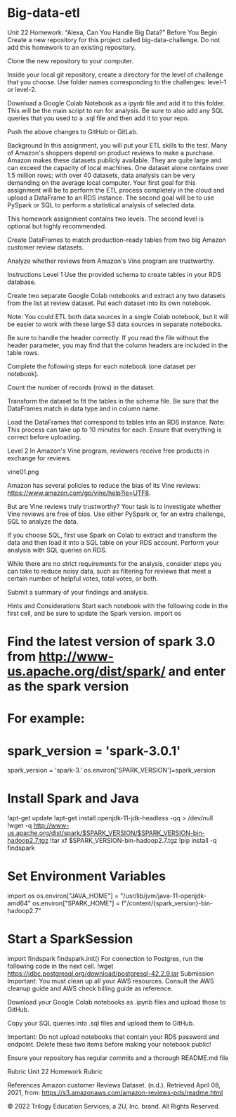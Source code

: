 # Big-data-etl
Unit 22 Homework: “Alexa, Can You Handle Big Data?”
Before You Begin
Create a new repository for this project called big-data-challenge. Do not add this homework to an existing repository.

Clone the new repository to your computer.

Inside your local git repository, create a directory for the level of challenge that you choose. Use folder names corresponding to the challenges: level-1 or level-2.

Download a Google Colab Notebook as a ipynb file and add it to this folder. This will be the main script to run for analysis. Be sure to also add any SQL queries that you used to a .sql file and then add it to your repo.

Push the above changes to GitHub or GitLab.

Background
In this assignment, you will put your ETL skills to the test. Many of Amazon's shoppers depend on product reviews to make a purchase. Amazon makes these datasets publicly available. They are quite large and can exceed the capacity of local machines. One dataset alone contains over 1.5 million rows; with over 40 datasets, data analysis can be very demanding on the average local computer. Your first goal for this assignment will be to perform the ETL process completely in the cloud and upload a DataFrame to an RDS instance. The second goal will be to use PySpark or SQL to perform a statistical analysis of selected data.

This homework assignment contains two levels. The second level is optional but highly recommended.

Create DataFrames to match production-ready tables from two big Amazon customer review datasets.

Analyze whether reviews from Amazon's Vine program are trustworthy.

Instructions
Level 1
Use the provided schema to create tables in your RDS database.

Create two separate Google Colab notebooks and extract any two datasets from the list at review dataset. Put each dataset into its own notebook.

Note: You could ETL both data sources in a single Colab notebook, but it will be easier to work with these large S3 data sources in separate notebooks.

Be sure to handle the header correctly. If you read the file without the header parameter, you may find that the column headers are included in the table rows.

Complete the following steps for each notebook (one dataset per notebook).

Count the number of records (rows) in the dataset.

Transform the dataset to fit the tables in the schema file. Be sure that the DataFrames match in data type and in column name.

Load the DataFrames that correspond to tables into an RDS instance. Note: This process can take up to 10 minutes for each. Ensure that everything is correct before uploading.

Level 2
In Amazon's Vine program, reviewers receive free products in exchange for reviews.

vine01.png

Amazon has several policies to reduce the bias of its Vine reviews: https://www.amazon.com/gp/vine/help?ie=UTF8.

But are Vine reviews truly trustworthy? Your task is to investigate whether Vine reviews are free of bias. Use either PySpark or, for an extra challenge, SQL to analyze the data.

If you choose SQL, first use Spark on Colab to extract and transform the data and then load it into a SQL table on your RDS account. Perform your analysis with SQL queries on RDS.

While there are no strict requirements for the analysis, consider steps you can take to reduce noisy data, such as filtering for reviews that meet a certain number of helpful votes, total votes, or both.

Submit a summary of your findings and analysis.

Hints and Considerations
Start each notebook with the following code in the first cell, and be sure to update the Spark version.
import os
# Find the latest version of spark 3.0  from http://www-us.apache.org/dist/spark/ and enter as the spark version
# For example:
# spark_version = 'spark-3.0.1'
spark_version = 'spark-3.<spark version>'
os.environ['SPARK_VERSION']=spark_version

# Install Spark and Java
!apt-get update
!apt-get install openjdk-11-jdk-headless -qq > /dev/null
!wget -q http://www-us.apache.org/dist/spark/$SPARK_VERSION/$SPARK_VERSION-bin-hadoop2.7.tgz
!tar xf $SPARK_VERSION-bin-hadoop2.7.tgz
!pip install -q findspark

# Set Environment Variables
import os
os.environ["JAVA_HOME"] = "/usr/lib/jvm/java-11-openjdk-amd64"
os.environ["SPARK_HOME"] = f"/content/{spark_version}-bin-hadoop2.7"

# Start a SparkSession
import findspark
findspark.init()
For connection to Postgres, run the following code in the next cell.
!wget https://jdbc.postgresql.org/download/postgresql-42.2.9.jar
Submission
Important: You must clean up all your AWS resources. Consult the AWS cleanup guide and AWS check billing guide as reference.

Download your Google Colab notebooks as .ipynb files and upload those to GitHub.

Copy your SQL queries into .sql files and upload them to GitHub.

Important: Do not upload notebooks that contain your RDS password and endpoint. Delete these two items before making your notebook public!

Ensure your repository has regular commits and a thorough README.md file

Rubric
Unit 22 Homework Rubric

References
Amazon customer Reviews Dataset. (n.d.). Retrieved April 08, 2021, from: https://s3.amazonaws.com/amazon-reviews-pds/readme.html

© 2022 Trilogy Education Services, a 2U, Inc. brand. All Rights Reserved.
